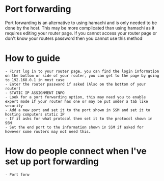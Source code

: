 # Port forwarding

Port forwarding is an alternative to using hamachi and is only needed to be done by the host. This may be more complicated than using hamachi as it requires editing your router page. If you cannot access your router page or don't know your routers password then you cannot use this method


# How to guide
    - First log in to your router page, you can find the login information on the bottom or side of your router, you can get to the page by going to 192.168.0.1 in most case
    - Enter the router password if asked (Also on the bottom of your router)
    - STATIC IP ASSIGNMENT INFO
    - Look for a port forwarding option, this may need you to enable expert mode if your router has one or may be put under a tab like security
    - Add a new port and set it to the port shown in SSM and set it to hosting computers static IP
    - If it asks for what protocol then set it to the protocol shown in SSM
    - Set the end port to the information shown in SSM if asked for however some routers may not need this.

# How do people connect when I've set up port forwarding
    - Port forw
